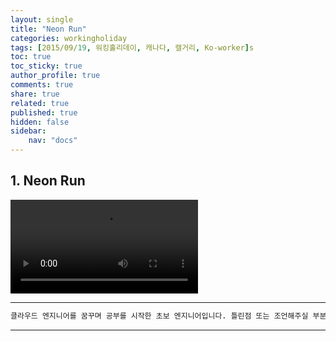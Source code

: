 ```yaml
---
layout: single
title: "Neon Run"
categories: workingholiday
tags: [2015/09/19, 워킹홀리데이, 캐나다, 캘거리, Ko-worker]s
toc: true
toc_sticky: true
author_profile: true
comments: true
share: true
related: true
published: true
hidden: false
sidebar: 
    nav: "docs"
---
```


## 1. Neon Run

<video src="https://user-images.githubusercontent.com/124491456/230726044-275c13c9-ce6f-48c2-9c5b-1fea5ac1bf44.mp4" controls="controls" style="max-width: 530px;">
</video>

---

```bash
클라우드 엔지니어를 꿈꾸며 공부를 시작한 초보 엔지니어입니다. 틀린점 또는 조언해주실 부분이 있으시면 친절하게 댓글 부탁드립니다. 방문해 주셔서 감사합니다 :)
```

---
